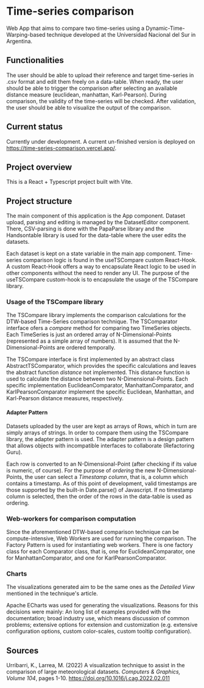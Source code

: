 # Time-series comparison

Web App that aims to compare two time-series using a Dynamic-Time-Warping-based technique developed at the Universidad Nacional del Sur in Argentina.

## Functionalities
The user should be able to upload their reference and target time-series in .csv format and edit them freely on a data-table. When ready, the user should be able to trigger the comparison after selecting an available distance measure (euclidean, manhattan, Karl-Pearson). During comparison, the validity of the time-series will be checked. After validation, the user should be able to visualize the output of the comparison.

## Current status
Currently under development. A current un-finished version is deployed on https://time-series-comparison.vercel.app/.

## Project overview
This is a React + Typescript project built with Vite.

## Project structure
The main component of this application is the App component. Dataset upload, parsing and editing is managed by the DatasetEditor component. There, CSV-parsing is done with the PapaParse library and the Handsontable library is used for the data-table where the user edits the datasets.

Each dataset is kept on a state variable in the main app component. Time-series comparison logic is found in the useTSCompare custom React-Hook. A custom React-Hook offers a way to encapsulate React logic to be used in other components without the need to render any UI. The purpose of the useTSCompare custom-hook is to encapsulate the usage of the TSCompare library.

### Usage of the TSCompare library
The TSCompare library implements the comparison calculations for the DTW-based Time-Series comparison technique. The TSComparator interface ofers a _compare_ method for comparing two TimeSeries objects. Each TimeSeries is just an ordered array of N-Dimensional-Points (represented as a simple array of numbers). It is assumed that the N-Dimensional-Points are ordered temporally.

The TSCompare interface is first implemented by an abstract class AbstractTSComparator, which provides the specific calculations and leaves the abstract function _distance_ not implemented. This distance function is used to calculate the distance between two N-Dimensional-Points. Each specific implementation EuclideanComparator, ManhattanComparator, and KarlPearsonComparator implement the specific Euclidean, Manhattan, and Karl-Pearson distance measures, respectively.

#### Adapter Pattern
Datasets uploaded by the user are kept as arrays of Rows, which in turn are simply arrays of strings. In order to compare them using the TSCompare library, the adapter pattern is used. The adapter pattern is a design pattern that allows objects with incompatible interfaces to collaborate (Refactoring Guru).

Each row is converted to an N-Dimensional-Point (after checking if its value is numeric, of course). For the purpose of _ordering_ the new N-Dimensional-Points, the user can select a _Timestamp column_, that is, a column which contains a timestamp. As of this point of development, valid timestamps are those supported by the built-in Date.parse() of Javascript. If no timestamp column is selected, then the order of the rows in the data-table is used as ordering.

### Web-workers for comparison computation
Since the aforementioned DTW-based comparison technique can be compute-intensive, Web Workers are used for running the comparison. The Factory Pattern is used for instantiating web workers. There is one factory class for each Comparator class, that is, one for EuclideanComparator, one for ManhattanComparator, and one for KarlPearsonComparator.

### Charts
The visualizations generated aim to be the same ones as the _Detailed View_ mentioned in the technique's article.

Apache ECharts was used for generating the visualizations. Reasons for this decisions were mainly: An long list of examples provided with the documentation; broad industry use, which means discussion of common problems; extensive options for extension and customization (e.g. extensive configuration options, custom color-scales, custom tooltip configuration).

## Sources
Urribarri, K., Larrea, M. (2022) A visualization technique to assist in the comparison of large meteorological datasets. _Computers & Graphics, Volume 104_, pages 1-10. https://doi.org/10.1016/j.cag.2022.02.011 